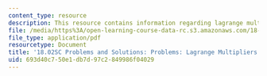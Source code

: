 ```yaml
---
content_type: resource
description: This resource contains information regarding lagrange multipliers.
file: /media/https%3A/open-learning-course-data-rc.s3.amazonaws.com/18-02sc-multivariable-calculus-fall-2010/693d40c750e1db7d97c2849986f04029_MIT18_02SC_pb_46_comb.pdf
file_type: application/pdf
resourcetype: Document
title: '18.02SC Problems and Solutions: Problems: Lagrange Multipliers'
uid: 693d40c7-50e1-db7d-97c2-849986f04029
---
```


